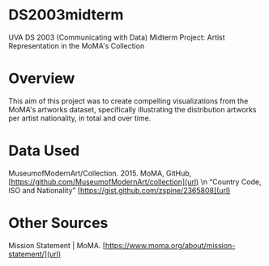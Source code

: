 # DS2003midterm
UVA DS 2003 (Communicating with Data) Midterm Project: Artist Representation in the MoMA's Collection

# Overview
This aim of this project was to create compelling visualizations from the MoMA's artworks dataset, specifically illustrating the distribution artworks per artist nationality, in total and over time. 

# Data Used  
MuseumofModernArt/Collection. 2015. MoMA, GitHub, [https://github.com/MuseumofModernArt/collection](url) \n
“Country Code, ISO and Nationality” [https://gist.github.com/zspine/2365808](url)

# Other Sources
Mission Statement | MoMA. [https://www.moma.org/about/mission-statement/](url) 
